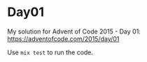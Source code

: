 # Day01

My solution for Advent of Code 2015 - Day 01: https://adventofcode.com/2015/day/01

Use `mix test` to run the code.
